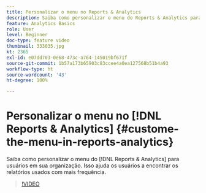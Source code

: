 ```yaml
---
title: Personalizar o menu no Reports & Analytics
description: Saiba como personalizar o menu do Reports & Analytics para usuários em sua organização.
feature: Analytics Basics
role: User
level: Beginner
doc-type: feature video
thumbnail: 333035.jpg
kt: 2365
exl-id: e07dd703-0e68-473c-a764-145019bf671f
source-git-commit: 1b57a173b65903c83ccee4a0ea127568b51b4a93
workflow-type: ht
source-wordcount: '43'
ht-degree: 100%

---
```


# Personalizar o menu no [!DNL Reports & Analytics] {#custome-the-menu-in-reports-analytics}

Saiba como personalizar o menu do [!DNL Reports & Analytics] para usuários em sua organização. Isso ajuda os usuários a encontrar os relatórios usados com mais frequência.

>[!VIDEO](https://video.tv.adobe.com/v/333035/?quality=12)
